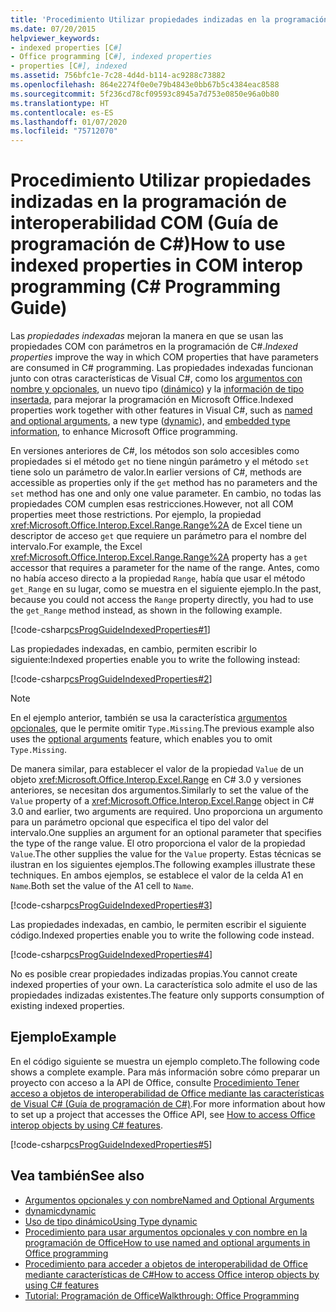 ```yaml
---
title: 'Procedimiento Utilizar propiedades indizadas en la programación de interoperabilidad COM: Guía de programación de C#'
ms.date: 07/20/2015
helpviewer_keywords:
- indexed properties [C#]
- Office programming [C#], indexed properties
- properties [C#], indexed
ms.assetid: 756bfc1e-7c28-4d4d-b114-ac9288c73882
ms.openlocfilehash: 864e2274f0e0e79b4843e0bb67b5c4384eac8588
ms.sourcegitcommit: 5f236cd78cf09593c8945a7d753e0850e96a0b80
ms.translationtype: HT
ms.contentlocale: es-ES
ms.lasthandoff: 01/07/2020
ms.locfileid: "75712070"
---
```

# <a name="how-to-use-indexed-properties-in-com-interop-programming-c-programming-guide"></a><span data-ttu-id="f421b-102">Procedimiento Utilizar propiedades indizadas en la programación de interoperabilidad COM (Guía de programación de C#)</span><span class="sxs-lookup"><span data-stu-id="f421b-102">How to use indexed properties in COM interop programming (C# Programming Guide)</span></span>
<span data-ttu-id="f421b-103">Las *propiedades indexadas* mejoran la manera en que se usan las propiedades COM con parámetros en la programación de C#.</span><span class="sxs-lookup"><span data-stu-id="f421b-103">*Indexed properties* improve the way in which COM properties that have parameters are consumed in C# programming.</span></span> <span data-ttu-id="f421b-104">Las propiedades indexadas funcionan junto con otras características de Visual C#, como los [argumentos con nombre y opcionales](../classes-and-structs/named-and-optional-arguments.md), un nuevo tipo ([dinámico](../../language-reference/builtin-types/reference-types.md)) y la [información de tipo insertada](../../../standard/assembly/embed-types-visual-studio.md), para mejorar la programación en Microsoft Office.</span><span class="sxs-lookup"><span data-stu-id="f421b-104">Indexed properties work together with other features in Visual C#, such as [named and optional arguments](../classes-and-structs/named-and-optional-arguments.md), a new type ([dynamic](../../language-reference/builtin-types/reference-types.md)), and [embedded type information](../../../standard/assembly/embed-types-visual-studio.md), to enhance Microsoft Office programming.</span></span>  
  
 <span data-ttu-id="f421b-105">En versiones anteriores de C#, los métodos son solo accesibles como propiedades si el método `get` no tiene ningún parámetro y el método `set` tiene solo un parámetro de valor.</span><span class="sxs-lookup"><span data-stu-id="f421b-105">In earlier versions of C#, methods are accessible as properties only if the `get` method has no parameters and the `set` method has one and only one value parameter.</span></span> <span data-ttu-id="f421b-106">En cambio, no todas las propiedades COM cumplen esas restricciones.</span><span class="sxs-lookup"><span data-stu-id="f421b-106">However, not all COM properties meet those restrictions.</span></span> <span data-ttu-id="f421b-107">Por ejemplo, la propiedad <xref:Microsoft.Office.Interop.Excel.Range.Range%2A> de Excel tiene un descriptor de acceso `get` que requiere un parámetro para el nombre del intervalo.</span><span class="sxs-lookup"><span data-stu-id="f421b-107">For example, the Excel <xref:Microsoft.Office.Interop.Excel.Range.Range%2A> property has a `get` accessor that requires a parameter for the name of the range.</span></span> <span data-ttu-id="f421b-108">Antes, como no había acceso directo a la propiedad `Range`, había que usar el método `get_Range` en su lugar, como se muestra en el siguiente ejemplo.</span><span class="sxs-lookup"><span data-stu-id="f421b-108">In the past, because you could not access the `Range` property directly, you had to use the `get_Range` method instead, as shown in the following example.</span></span>  
  
 [!code-csharp[csProgGuideIndexedProperties#1](~/samples/snippets/csharp/VS_Snippets_VBCSharp/csprogguideindexedproperties/cs/program.cs#1)]  
  
 <span data-ttu-id="f421b-109">Las propiedades indexadas, en cambio, permiten escribir lo siguiente:</span><span class="sxs-lookup"><span data-stu-id="f421b-109">Indexed properties enable you to write the following instead:</span></span>  
  
 [!code-csharp[csProgGuideIndexedProperties#2](~/samples/snippets/csharp/VS_Snippets_VBCSharp/csprogguideindexedproperties/cs/program.cs#2)]  
  
> [!NOTE]
> <span data-ttu-id="f421b-110">En el ejemplo anterior, también se usa la característica [argumentos opcionales](../classes-and-structs/named-and-optional-arguments.md), que le permite omitir `Type.Missing`.</span><span class="sxs-lookup"><span data-stu-id="f421b-110">The previous example also uses the [optional arguments](../classes-and-structs/named-and-optional-arguments.md) feature, which enables you to omit `Type.Missing`.</span></span>  
  
 <span data-ttu-id="f421b-111">De manera similar, para establecer el valor de la propiedad `Value` de un objeto <xref:Microsoft.Office.Interop.Excel.Range> en C# 3.0 y versiones anteriores, se necesitan dos argumentos.</span><span class="sxs-lookup"><span data-stu-id="f421b-111">Similarly to set the value of the `Value` property of a <xref:Microsoft.Office.Interop.Excel.Range> object in C# 3.0 and earlier, two arguments are required.</span></span> <span data-ttu-id="f421b-112">Uno proporciona un argumento para un parámetro opcional que especifica el tipo del valor del intervalo.</span><span class="sxs-lookup"><span data-stu-id="f421b-112">One supplies an argument for an optional parameter that specifies the type of the range value.</span></span> <span data-ttu-id="f421b-113">El otro proporciona el valor de la propiedad `Value`.</span><span class="sxs-lookup"><span data-stu-id="f421b-113">The other supplies the value for the `Value` property.</span></span> <span data-ttu-id="f421b-114">Estas técnicas se ilustran en los siguientes ejemplos.</span><span class="sxs-lookup"><span data-stu-id="f421b-114">The following examples illustrate these techniques.</span></span> <span data-ttu-id="f421b-115">En ambos ejemplos, se establece el valor de la celda A1 en `Name`.</span><span class="sxs-lookup"><span data-stu-id="f421b-115">Both set the value of the A1 cell to `Name`.</span></span>
  
 [!code-csharp[csProgGuideIndexedProperties#3](~/samples/snippets/csharp/VS_Snippets_VBCSharp/csprogguideindexedproperties/cs/program.cs#3)]  
  
 <span data-ttu-id="f421b-116">Las propiedades indexadas, en cambio, le permiten escribir el siguiente código.</span><span class="sxs-lookup"><span data-stu-id="f421b-116">Indexed properties enable you to write the following code instead.</span></span>  
  
 [!code-csharp[csProgGuideIndexedProperties#4](~/samples/snippets/csharp/VS_Snippets_VBCSharp/csprogguideindexedproperties/cs/program.cs#4)]  
  
 <span data-ttu-id="f421b-117">No es posible crear propiedades indizadas propias.</span><span class="sxs-lookup"><span data-stu-id="f421b-117">You cannot create indexed properties of your own.</span></span> <span data-ttu-id="f421b-118">La característica solo admite el uso de las propiedades indizadas existentes.</span><span class="sxs-lookup"><span data-stu-id="f421b-118">The feature only supports consumption of existing indexed properties.</span></span>  
  
## <a name="example"></a><span data-ttu-id="f421b-119">Ejemplo</span><span class="sxs-lookup"><span data-stu-id="f421b-119">Example</span></span>  
 <span data-ttu-id="f421b-120">En el código siguiente se muestra un ejemplo completo.</span><span class="sxs-lookup"><span data-stu-id="f421b-120">The following code shows a complete example.</span></span> <span data-ttu-id="f421b-121">Para más información sobre cómo preparar un proyecto con acceso a la API de Office, consulte [Procedimiento Tener acceso a objetos de interoperabilidad de Office mediante las características de Visual C# (Guía de programación de C#)](./how-to-access-office-onterop-objects.md).</span><span class="sxs-lookup"><span data-stu-id="f421b-121">For more information about how to set up a project that accesses the Office API, see [How to access Office interop objects by using C# features](./how-to-access-office-onterop-objects.md).</span></span>
  
 [!code-csharp[csProgGuideIndexedProperties#5](~/samples/snippets/csharp/VS_Snippets_VBCSharp/csprogguideindexedproperties/cs/program.cs#5)]  
  
## <a name="see-also"></a><span data-ttu-id="f421b-122">Vea también</span><span class="sxs-lookup"><span data-stu-id="f421b-122">See also</span></span>

- [<span data-ttu-id="f421b-123">Argumentos opcionales y con nombre</span><span class="sxs-lookup"><span data-stu-id="f421b-123">Named and Optional Arguments</span></span>](../classes-and-structs/named-and-optional-arguments.md)
- [<span data-ttu-id="f421b-124">dynamic</span><span class="sxs-lookup"><span data-stu-id="f421b-124">dynamic</span></span>](../../language-reference/builtin-types/reference-types.md)
- [<span data-ttu-id="f421b-125">Uso de tipo dinámico</span><span class="sxs-lookup"><span data-stu-id="f421b-125">Using Type dynamic</span></span>](../types/using-type-dynamic.md)
- [<span data-ttu-id="f421b-126">Procedimiento para usar argumentos opcionales y con nombre en la programación de Office</span><span class="sxs-lookup"><span data-stu-id="f421b-126">How to use named and optional arguments in Office programming</span></span>](../classes-and-structs/how-to-use-named-and-optional-arguments-in-office-programming.md)
- [<span data-ttu-id="f421b-127">Procedimiento para acceder a objetos de interoperabilidad de Office mediante características de C#</span><span class="sxs-lookup"><span data-stu-id="f421b-127">How to access Office interop objects by using C# features</span></span>](./how-to-access-office-onterop-objects.md)
- [<span data-ttu-id="f421b-128">Tutorial: Programación de Office</span><span class="sxs-lookup"><span data-stu-id="f421b-128">Walkthrough: Office Programming</span></span>](./walkthrough-office-programming.md)

